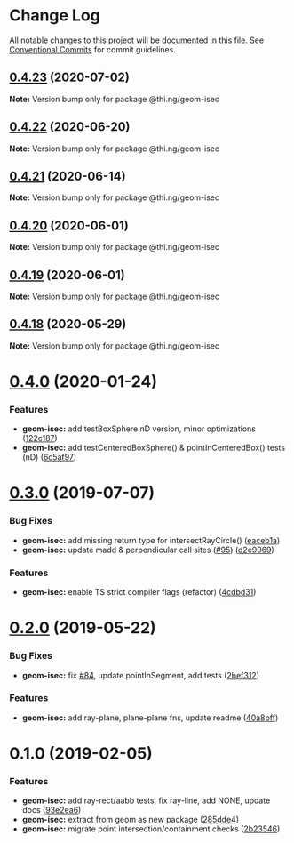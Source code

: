 # Change Log

All notable changes to this project will be documented in this file.
See [Conventional Commits](https://conventionalcommits.org) for commit guidelines.

## [0.4.23](https://github.com/thi-ng/umbrella/compare/@thi.ng/geom-isec@0.4.22...@thi.ng/geom-isec@0.4.23) (2020-07-02)

**Note:** Version bump only for package @thi.ng/geom-isec





## [0.4.22](https://github.com/thi-ng/umbrella/compare/@thi.ng/geom-isec@0.4.21...@thi.ng/geom-isec@0.4.22) (2020-06-20)

**Note:** Version bump only for package @thi.ng/geom-isec





## [0.4.21](https://github.com/thi-ng/umbrella/compare/@thi.ng/geom-isec@0.4.20...@thi.ng/geom-isec@0.4.21) (2020-06-14)

**Note:** Version bump only for package @thi.ng/geom-isec





## [0.4.20](https://github.com/thi-ng/umbrella/compare/@thi.ng/geom-isec@0.4.19...@thi.ng/geom-isec@0.4.20) (2020-06-01)

**Note:** Version bump only for package @thi.ng/geom-isec





## [0.4.19](https://github.com/thi-ng/umbrella/compare/@thi.ng/geom-isec@0.4.18...@thi.ng/geom-isec@0.4.19) (2020-06-01)

**Note:** Version bump only for package @thi.ng/geom-isec





## [0.4.18](https://github.com/thi-ng/umbrella/compare/@thi.ng/geom-isec@0.4.17...@thi.ng/geom-isec@0.4.18) (2020-05-29)

**Note:** Version bump only for package @thi.ng/geom-isec





# [0.4.0](https://github.com/thi-ng/umbrella/compare/@thi.ng/geom-isec@0.3.10...@thi.ng/geom-isec@0.4.0) (2020-01-24)

### Features

* **geom-isec:** add testBoxSphere nD version, minor optimizations ([122c187](https://github.com/thi-ng/umbrella/commit/122c1876375f638b35f9f576824f2af081008081))
* **geom-isec:** add testCenteredBoxSphere() & pointInCenteredBox() tests (nD) ([6c5af97](https://github.com/thi-ng/umbrella/commit/6c5af97a8da9bce307bc76f956c185c5e75a9e8d))

# [0.3.0](https://github.com/thi-ng/umbrella/compare/@thi.ng/geom-isec@0.2.0...@thi.ng/geom-isec@0.3.0) (2019-07-07)

### Bug Fixes

* **geom-isec:** add missing return type for intersectRayCircle() ([eaceb1a](https://github.com/thi-ng/umbrella/commit/eaceb1a))
* **geom-isec:** update madd & perpendicular call sites ([#95](https://github.com/thi-ng/umbrella/issues/95)) ([d2e9969](https://github.com/thi-ng/umbrella/commit/d2e9969))

### Features

* **geom-isec:** enable TS strict compiler flags (refactor) ([4cdbd31](https://github.com/thi-ng/umbrella/commit/4cdbd31))

# [0.2.0](https://github.com/thi-ng/umbrella/compare/@thi.ng/geom-isec@0.1.16...@thi.ng/geom-isec@0.2.0) (2019-05-22)

### Bug Fixes

* **geom-isec:** fix [#84](https://github.com/thi-ng/umbrella/issues/84), update pointInSegment, add tests ([2bef312](https://github.com/thi-ng/umbrella/commit/2bef312))

### Features

* **geom-isec:** add ray-plane, plane-plane fns, update readme ([40a8bff](https://github.com/thi-ng/umbrella/commit/40a8bff))

# 0.1.0 (2019-02-05)

### Features

* **geom-isec:** add ray-rect/aabb tests, fix ray-line, add NONE, update docs ([93e2ea6](https://github.com/thi-ng/umbrella/commit/93e2ea6))
* **geom-isec:** extract from geom as new package ([285dde4](https://github.com/thi-ng/umbrella/commit/285dde4))
* **geom-isec:** migrate point intersection/containment checks ([2b23546](https://github.com/thi-ng/umbrella/commit/2b23546))
